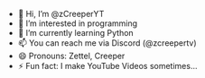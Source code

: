 - 👋 Hi, I’m @zCreeperYT
- 👀 I’m interested in programming
- 🌱 I’m currently learning Python
- 📫 You can reach me via Discord (@zcreepertv)
- 😄 Pronouns: Zettel, Creeper
- ⚡ Fun fact: I make YouTube Videos sometimes...

